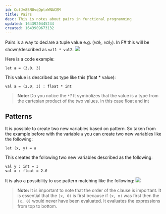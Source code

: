 ```yaml
---
id: CutJv8SNUvqQptxWNACEM
title: Pairs
desc: This is notes about pairs in functional programming
updated: 1643920445244
created: 1643909673132
---
```

Pairs is a way to declare a tuple value e.g. ($val_1$, $val_2$). In F# this will be shown/described as `val1 * val2`.
![](/assets/images/2022-02-03-18-44-14.png)

Here is a code example:
```F#
let a = (3.0, 3)
```

This value is described as type like this (float * value):
```F#
val a = (2.0, 3) : float * int
```
>**Note:**
>Do you notice the `*`? It symbolizes that the value is a type from the cartesian product of the two values. In this case float and int

## Patterns
It is possible to create two new variables based on pattern. So taken from the example before with the variable `a` you can create two new variables like the following:
```F#
let (x, y) = a
```

This creates the following two new variables described as the following:
```F#
val y : int = 3
val x : float = 2.0
```


It is also a possibility to use pattern matching like the following:
![](/assets/images/2022-02-03-18-53-44.png)

> **Note:**
> It is important to note that the order of the clause is important. It is essential that the `(x, 0)` is first because if `(x, n)` was first then the `(x, 0)` would never have been evaluated.
> It evaluates the expressions from top to bottom.  
